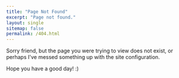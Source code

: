 ```yaml
---
title: "Page Not Found"
excerpt: "Page not found."
layout: single
sitemap: false
permalink: /404.html
---
```


Sorry friend, but the page you were trying to view does not exist, or perhaps I've messed something up with the site configuration.

Hope you have a good day! :)
